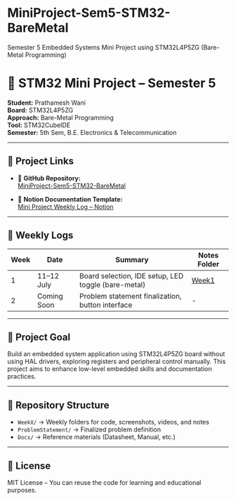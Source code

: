 # MiniProject-Sem5-STM32-BareMetal
Semester 5 Embedded Systems Mini Project using STM32L4P5ZG (Bare-Metal Programming)

# 📘 STM32 Mini Project – Semester 5

**Student:** Prathamesh Wani  
**Board:** STM32L4P5ZG  
**Approach:** Bare-Metal Programming  
**Tool:** STM32CubeIDE  
**Semester:** 5th Sem, B.E. Electronics & Telecommunication

---

## 🔗 Project Links

- 📂 **GitHub Repository:**  
  [MiniProject-Sem5-STM32-BareMetal](https://github.com/prathmesh07123/MiniProject-Sem5-STM32-BareMetal)

- 📓 **Notion Documentation Template:**  
  [Mini Project Weekly Log – Notion](https://www.notion.so/Mini-Project-Weekly-Log-Embedded-Systems-22fd5e68aa1780f4bacfd44b15a03610?source=copy_link)

---

## 📅 Weekly Logs

| Week | Date         | Summary                                             | Notes Folder     |
|------|--------------|-----------------------------------------------------|------------------|
| 1    | 11–12 July   | Board selection, IDE setup, LED toggle (bare-metal) | [Week1](./Week-1) |
| 2    | Coming Soon  | Problem statement finalization, button interface    | -                |

---

## 🔧 Project Goal

Build an embedded system application using STM32L4P5ZG board without using HAL drivers, exploring registers and peripheral control manually. This project aims to enhance low-level embedded skills and documentation practices.

---


## 📂 Repository Structure

- `WeekX/` → Weekly folders for code, screenshots, videos, and notes  
- `ProblemStatement/` → Finalized problem definition  
- `Docs/` → Reference materials (Datasheet, Manual, etc.)

---

## 📜 License

MIT License – You can reuse the code for learning and educational purposes.
